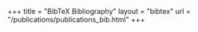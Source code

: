 +++
title = "BibTeX Bibliography"
layout = "bibtex"
url = "/publications/publications_bib.html"
+++
